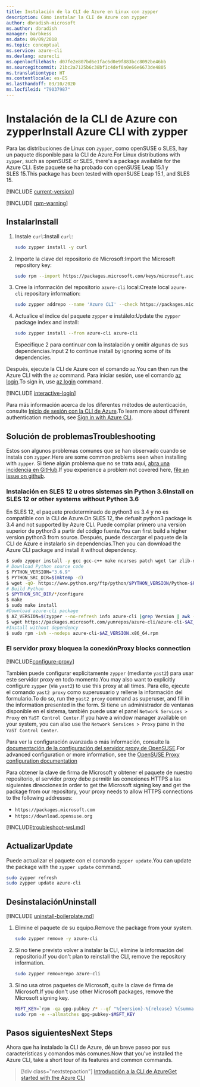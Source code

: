 ```yaml
---
title: Instalación de la CLI de Azure en Linux con zypper
description: Cómo instalar la CLI de Azure con zypper
author: dbradish-microsoft
ms.author: dbradish
manager: barbkess
ms.date: 09/09/2018
ms.topic: conceptual
ms.service: azure-cli
ms.devlang: azurecli
ms.openlocfilehash: d07fe2e807bd6e1fac6d0e9f883bcc8092be46bb
ms.sourcegitcommit: 21bc2a7125b6c38bf1c4def0a0e66e6673de4805
ms.translationtype: HT
ms.contentlocale: es-ES
ms.lasthandoff: 03/10/2020
ms.locfileid: "79037987"
---
```

# <a name="install-azure-cli-with-zypper"></a><span data-ttu-id="b264d-103">Instalación de la CLI de Azure con zypper</span><span class="sxs-lookup"><span data-stu-id="b264d-103">Install Azure CLI with zypper</span></span>

<span data-ttu-id="b264d-104">Para las distribuciones de Linux con `zypper`, como openSUSE o SLES, hay un paquete disponible para la CLI de Azure.</span><span class="sxs-lookup"><span data-stu-id="b264d-104">For Linux distributions with `zypper`, such as openSUSE or SLES, there's a package available for the Azure CLI.</span></span> <span data-ttu-id="b264d-105">Este paquete se ha probado con openSUSE Leap 15.1 y SLES 15.</span><span class="sxs-lookup"><span data-stu-id="b264d-105">This package has been tested with openSUSE Leap 15.1, and SLES 15.</span></span>

[!INCLUDE [current-version](includes/current-version.md)]

[!INCLUDE [rpm-warning](includes/rpm-warning.md)]

## <a name="install"></a><span data-ttu-id="b264d-106">Instalar</span><span class="sxs-lookup"><span data-stu-id="b264d-106">Install</span></span>

1. <span data-ttu-id="b264d-107">Instale `curl`:</span><span class="sxs-lookup"><span data-stu-id="b264d-107">Install `curl`:</span></span>

   ```bash
   sudo zypper install -y curl
   ```

2. <span data-ttu-id="b264d-108">Importe la clave del repositorio de Microsoft:</span><span class="sxs-lookup"><span data-stu-id="b264d-108">Import the Microsoft repository key:</span></span>

   ```bash
   sudo rpm --import https://packages.microsoft.com/keys/microsoft.asc
   ```

3. <span data-ttu-id="b264d-109">Cree la información del repositorio `azure-cli` local:</span><span class="sxs-lookup"><span data-stu-id="b264d-109">Create local `azure-cli` repository information:</span></span>

   ```bash
   sudo zypper addrepo --name 'Azure CLI' --check https://packages.microsoft.com/yumrepos/azure-cli azure-cli
   ```

4. <span data-ttu-id="b264d-110">Actualice el índice del paquete `zypper` e instálelo:</span><span class="sxs-lookup"><span data-stu-id="b264d-110">Update the `zypper` package index and install:</span></span>

   ```bash
   sudo zypper install --from azure-cli azure-cli
   ```
   <span data-ttu-id="b264d-111">Especifique 2 para continuar con la instalación y omitir algunas de sus dependencias.</span><span class="sxs-lookup"><span data-stu-id="b264d-111">Input 2 to continue install by ignoring some of its dependencies.</span></span>

<span data-ttu-id="b264d-112">Después, ejecute la CLI de Azure con el comando `az`.</span><span class="sxs-lookup"><span data-stu-id="b264d-112">You can then run the Azure CLI with the `az` command.</span></span> <span data-ttu-id="b264d-113">Para iniciar sesión, use el comando [az login](/cli/azure/reference-index#az-login).</span><span class="sxs-lookup"><span data-stu-id="b264d-113">To sign in, use [az login](/cli/azure/reference-index#az-login) command.</span></span>

[!INCLUDE [interactive-login](includes/interactive-login.md)]

<span data-ttu-id="b264d-114">Para más información acerca de los diferentes métodos de autenticación, consulte [Inicio de sesión con la CLI de Azure](authenticate-azure-cli.md).</span><span class="sxs-lookup"><span data-stu-id="b264d-114">To learn more about different authentication methods, see [Sign in with Azure CLI](authenticate-azure-cli.md).</span></span>

## <a name="troubleshooting"></a><span data-ttu-id="b264d-115">Solución de problemas</span><span class="sxs-lookup"><span data-stu-id="b264d-115">Troubleshooting</span></span>

<span data-ttu-id="b264d-116">Estos son algunos problemas comunes que se han observado cuando se instala con `zypper`.</span><span class="sxs-lookup"><span data-stu-id="b264d-116">Here are some common problems seen when installing with `zypper`.</span></span> <span data-ttu-id="b264d-117">Si tiene algún problema que no se trata aquí, [abra una incidencia en GitHub](https://github.com/Azure/azure-cli/issues).</span><span class="sxs-lookup"><span data-stu-id="b264d-117">If you experience a problem not covered here, [file an issue on github](https://github.com/Azure/azure-cli/issues).</span></span>

### <a name="install-on-sles-12-or-other-systems-without-python-36"></a><span data-ttu-id="b264d-118">Instalación en SLES 12 u otros sistemas sin Python 3.6</span><span class="sxs-lookup"><span data-stu-id="b264d-118">Install on SLES 12 or other systems without Python 3.6</span></span>

<span data-ttu-id="b264d-119">En SLES 12, el paquete predeterminado de python3 es 3.4 y no es compatible con la CLI de Azure.</span><span class="sxs-lookup"><span data-stu-id="b264d-119">On SLES 12, the defualt python3 package is 3.4 and not supported by Azure CLI.</span></span> <span data-ttu-id="b264d-120">Puede compilar primero una versión superior de python3 a partir del código fuente.</span><span class="sxs-lookup"><span data-stu-id="b264d-120">You can first build a higher version python3 from source.</span></span> <span data-ttu-id="b264d-121">Después, puede descargar el paquete de la CLI de Azure e instalarlo sin dependencias.</span><span class="sxs-lookup"><span data-stu-id="b264d-121">Then you can download the Azure CLI package and install it without dependency.</span></span>
```bash
$ sudo zypper install -y gcc gcc-c++ make ncurses patch wget tar zlib-devel zlib openssl-devel
# Download Python source code
$ PYTHON_VERSION="3.6.9"
$ PYTHON_SRC_DIR=$(mktemp -d)
$ wget -qO- https://www.python.org/ftp/python/$PYTHON_VERSION/Python-$PYTHON_VERSION.tgz | tar -xz -C "$PYTHON_SRC_DIR"
# Build Python
$ $PYTHON_SRC_DIR/*/configure
$ make
$ sudo make install
#Download azure-cli package 
$ AZ_VERSION=$(zypper --no-refresh info azure-cli |grep Version | awk -F': ' '{print $2}' | awk '{$1=$1;print}')
$ wget https://packages.microsoft.com/yumrepos/azure-cli/azure-cli-$AZ_VERSION.x86_64.rpm
#Install without dependency
$ sudo rpm -ivh --nodeps azure-cli-$AZ_VERSION.x86_64.rpm
```

### <a name="proxy-blocks-connection"></a><span data-ttu-id="b264d-122">El servidor proxy bloquea la conexión</span><span class="sxs-lookup"><span data-stu-id="b264d-122">Proxy blocks connection</span></span>

[!INCLUDE[configure-proxy](includes/configure-proxy.md)]

<span data-ttu-id="b264d-123">También puede configurar explícitamente `zypper` (mediante `yast2`) para usar este servidor proxy en todo momento.</span><span class="sxs-lookup"><span data-stu-id="b264d-123">You may also want to explicitly configure `zypper` (via `yast2`) to use this proxy at all times.</span></span> <span data-ttu-id="b264d-124">Para ello, ejecute el comando `yast2 proxy` como superusuario y rellene la información del formulario.</span><span class="sxs-lookup"><span data-stu-id="b264d-124">To do so, run the `yast2 proxy` command as superuser, and fill in the information presented in the form.</span></span> <span data-ttu-id="b264d-125">Si tiene un administrador de ventanas disponible en el sistema, también puede usar el panel `Network Services > Proxy` en `YaST Control Center`.</span><span class="sxs-lookup"><span data-stu-id="b264d-125">If you have a window manager available on your system, you can also use the `Network Services > Proxy` pane in the `YaST Control Center`.</span></span>

<span data-ttu-id="b264d-126">Para ver la configuración avanzada o más información, consulte la [documentación de la configuración del servidor proxy de OpenSUSE](https://www.suse.com/documentation/slms1/book_slms/data/sec_wy_config_updates_proxy.html).</span><span class="sxs-lookup"><span data-stu-id="b264d-126">For advanced configuration or more information, see the [OpenSUSE Proxy configuration documentation](https://www.suse.com/documentation/slms1/book_slms/data/sec_wy_config_updates_proxy.html)</span></span>

<span data-ttu-id="b264d-127">Para obtener la clave de firma de Microsoft y obtener el paquete de nuestro repositorio, el servidor proxy debe permitir las conexiones HTTPS a las siguientes direcciones:</span><span class="sxs-lookup"><span data-stu-id="b264d-127">In order to get the Microsoft signing key and get the package from our repository, your proxy needs to allow HTTPS connections to the following addresses:</span></span>

* `https://packages.microsoft.com`
* `https://download.opensuse.org`

[!INCLUDE[troubleshoot-wsl.md](includes/troubleshoot-wsl.md)]

## <a name="update"></a><span data-ttu-id="b264d-128">Actualizar</span><span class="sxs-lookup"><span data-stu-id="b264d-128">Update</span></span>

<span data-ttu-id="b264d-129">Puede actualizar el paquete con el comando `zypper update`.</span><span class="sxs-lookup"><span data-stu-id="b264d-129">You can update the package with the `zypper update` command.</span></span>

```bash
sudo zypper refresh
sudo zypper update azure-cli
```

## <a name="uninstall"></a><span data-ttu-id="b264d-130">Desinstalación</span><span class="sxs-lookup"><span data-stu-id="b264d-130">Uninstall</span></span>

[!INCLUDE [uninstall-boilerplate.md](includes/uninstall-boilerplate.md)]

1. <span data-ttu-id="b264d-131">Elimine el paquete de su equipo.</span><span class="sxs-lookup"><span data-stu-id="b264d-131">Remove the package from your system.</span></span>

    ```bash
    sudo zypper remove -y azure-cli
    ```

2. <span data-ttu-id="b264d-132">Si no tiene previsto volver a instalar la CLI, elimine la información del repositorio.</span><span class="sxs-lookup"><span data-stu-id="b264d-132">If you don't plan to reinstall the CLI, remove the repository information.</span></span>

   ```bash
   sudo zypper removerepo azure-cli
   ```

3. <span data-ttu-id="b264d-133">Si no usa otros paquetes de Microsoft, quite la clave de firma de Microsoft.</span><span class="sxs-lookup"><span data-stu-id="b264d-133">If you don't use other Microsoft packages, remove the Microsoft signing key.</span></span>

   ```bash
   MSFT_KEY=`rpm -qa gpg-pubkey /* --qf "%{version}-%{release} %{summary}\n" | grep Microsoft | awk '{print $1}'`
   sudo rpm -e --allmatches gpg-pubkey-$MSFT_KEY
   ```

## <a name="next-steps"></a><span data-ttu-id="b264d-134">Pasos siguientes</span><span class="sxs-lookup"><span data-stu-id="b264d-134">Next Steps</span></span>

<span data-ttu-id="b264d-135">Ahora que ha instalado la CLI de Azure, dé un breve paseo por sus características y comandos más comunes.</span><span class="sxs-lookup"><span data-stu-id="b264d-135">Now that you've installed the Azure CLI, take a short tour of its features and common commands.</span></span>

> [!div class="nextstepaction"]
> [<span data-ttu-id="b264d-136">Introducción a la CLI de Azure</span><span class="sxs-lookup"><span data-stu-id="b264d-136">Get started with the Azure CLI</span></span>](get-started-with-azure-cli.md)
